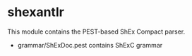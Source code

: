 # shexantlr 

This module contains the PEST-based ShEx Compact parser.

- grammar/ShExDoc.pest contains ShExC grammar

